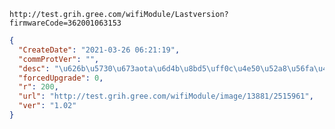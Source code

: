 `http://test.grih.gree.com/wifiModule/Lastversion?firmwareCode=362001063153`

```json
{
  "CreateDate": "2021-03-26 06:21:19",
  "commProtVer": "",
  "desc": "\u626b\u5730\u673aota\u6d4b\u8bd5\uff0c\u4e50\u52a8\u56fa\u4ef6",
  "forcedUpgrade": 0,
  "r": 200,
  "url": "http://test.grih.gree.com/wifiModule/image/13881/2515961",
  "ver": "1.02"
}
```